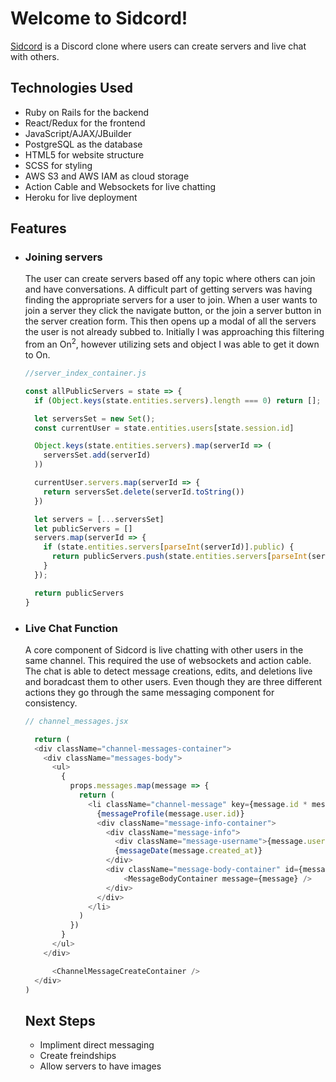 # Welcome to Sidcord!

[Sidcord](https://sidcord-1.herokuapp.com/#/) is a Discord clone where users can create servers and live chat with others.

## Technologies Used
* Ruby on Rails for the backend
* React/Redux for the frontend
* JavaScript/AJAX/JBuilder 
* PostgreSQL as the database
* HTML5 for website structure
* SCSS for styling
* AWS S3 and AWS IAM as cloud storage
* Action Cable and Websockets for live chatting
* Heroku for live deployment

## Features
* ### Joining servers

  The user can create servers based off any topic where others can join and have conversations. A difficult part of getting servers was having finding the appropriate servers for a user to join. When a user wants to join a server they click the navigate button, or the join a server button in the server creation form. This then opens up a modal of all the servers the user is not already subbed to. Initially I was approaching this filtering from an On<sup>2</sup>, however utilizing sets and object I was able to get it down to On.

  ```js
  //server_index_container.js

  const allPublicServers = state => {
    if (Object.keys(state.entities.servers).length === 0) return [];

    let serversSet = new Set();
    const currentUser = state.entities.users[state.session.id]

    Object.keys(state.entities.servers).map(serverId => (
      serversSet.add(serverId)
    ))

    currentUser.servers.map(serverId => {
      return serversSet.delete(serverId.toString())
    })

    let servers = [...serversSet]
    let publicServers = []
    servers.map(serverId => {
      if (state.entities.servers[parseInt(serverId)].public) {
        return publicServers.push(state.entities.servers[parseInt(serverId)])
      }
    });

    return publicServers
  }
  ```

* ### Live Chat Function

  A core component of Sidcord is live chatting with other users in the same channel. This required the use of websockets and action cable. The chat is able to detect message creations, edits, and deletions live and boradcast them to other users. Even though they are three different actions they go through the same messaging component for consistency.

  ```js
  // channel_messages.jsx

    return (
    <div className="channel-messages-container">
      <div className="messages-body">
        <ul>
          {
            props.messages.map(message => {
              return (
                <li className="channel-message" key={message.id * message.body.length * Math.random(10000)} id={`message-${message.id}`}>
                  {messageProfile(message.user.id)}
                  <div className="message-info-container">
                    <div className="message-info">
                      <div className="message-username">{message.user.username}</div>
                      {messageDate(message.created_at)}
                    </div>
                    <div className="message-body-container" id={message.id}>
                        <MessageBodyContainer message={message} />
                    </div>
                  </div>
                </li>
              )
            })
          }
        </ul>
      </div>

        <ChannelMessageCreateContainer />
    </div>
  )
  ```
  ## Next Steps
    * Impliment direct messaging
    * Create freindships
    * Allow servers to have images